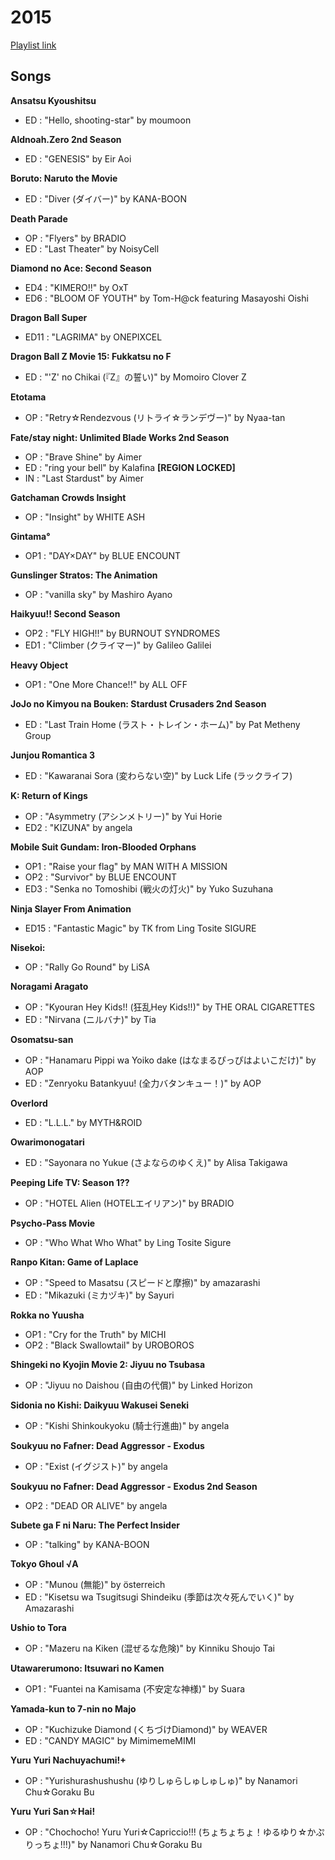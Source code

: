 # 2015

[Playlist link](https://open.spotify.com/user/fz230568w0ccmom2dg3zvxq1h/playlist/6P8tZuYo14YFOIDBEF1cgC?si=cD-kMPExRDyO4gKy3f-X9w)

## Songs

**Ansatsu Kyoushitsu**
* ED : "Hello, shooting-star" by moumoon

**Aldnoah.Zero 2nd Season**
* ED : "GENESIS" by Eir Aoi

**Boruto: Naruto the Movie**
* ED : "Diver (ダイバー)" by KANA-BOON

**Death Parade**
* OP : "Flyers" by BRADIO
* ED : "Last Theater" by NoisyCell

**Diamond no Ace: Second Season**
* ED4 : "KIMERO!!" by OxT
* ED6 : "BLOOM OF YOUTH" by Tom-H@ck featuring Masayoshi Oishi 

**Dragon Ball Super**
* ED11 : "LAGRIMA" by ONEPIXCEL

**Dragon Ball Z Movie 15: Fukkatsu no F**
* ED : "'Z' no Chikai (『Z』の誓い)" by Momoiro Clover Z

**Etotama**
* OP : "Retry☆Rendezvous (リトライ☆ランデヴー)" by Nyaa-tan

**Fate/stay night: Unlimited Blade Works 2nd Season**
* OP : "Brave Shine" by Aimer
* ED : "ring your bell" by Kalafina **[REGION LOCKED]**
* IN : "Last Stardust" by Aimer

**Gatchaman Crowds Insight**
* OP : "Insight" by WHITE ASH

**Gintama°**
* OP1 : "DAY×DAY" by BLUE ENCOUNT

**Gunslinger Stratos: The Animation**
* OP : "vanilla sky" by Mashiro Ayano

**Haikyuu!! Second Season**
* OP2 : "FLY HIGH!!" by BURNOUT SYNDROMES
* ED1 : "Climber (クライマー)" by Galileo Galilei

**Heavy Object**
* OP1 : "One More Chance!!" by ALL OFF

**JoJo no Kimyou na Bouken: Stardust Crusaders 2nd Season**
* ED : "Last Train Home (ラスト・トレイン・ホーム)" by Pat Metheny Group

**Junjou Romantica 3**
* ED : "Kawaranai Sora (変わらない空)" by Luck Life (ラックライフ)

**K: Return of Kings**
* OP : "Asymmetry (アシンメトリー)" by Yui Horie
* ED2 : "KIZUNA" by angela

**Mobile Suit Gundam: Iron-Blooded Orphans**
* OP1 : "Raise your flag" by MAN WITH A MISSION
* OP2 : "Survivor" by BLUE ENCOUNT
* ED3 : "Senka no Tomoshibi (戦火の灯火)" by Yuko Suzuhana

**Ninja Slayer From Animation**
* ED15 : "Fantastic Magic" by TK from Ling Tosite SIGURE

**Nisekoi:**
* OP : "Rally Go Round" by LiSA

**Noragami Aragato**
* OP : "Kyouran Hey Kids!! (狂乱Hey Kids!!)" by THE ORAL CIGARETTES
* ED : "Nirvana (ニルバナ)" by Tia

**Osomatsu-san**
* OP : "Hanamaru Pippi wa Yoiko dake (はなまるぴっぴはよいこだけ)" by AOP
* ED : "Zenryoku Batankyuu! (全力バタンキュー！)" by AOP

**Overlord**
* ED : "L.L.L." by MYTH&ROID

**Owarimonogatari**
* ED : "Sayonara no Yukue (さよならのゆくえ)" by Alisa Takigawa

**Peeping Life TV: Season 1??**
* OP : "HOTEL Alien (HOTELエイリアン)" by BRADIO

**Psycho-Pass Movie**
* OP : "Who What Who What" by Ling Tosite Sigure

**Ranpo Kitan: Game of Laplace**
* OP : "Speed to Masatsu (スピードと摩擦)" by amazarashi
* ED : "Mikazuki (ミカヅキ)" by Sayuri

**Rokka no Yuusha**
* OP1 : "Cry for the Truth" by MICHI
* OP2 : "Black Swallowtail" by UROBOROS

**Shingeki no Kyojin Movie 2: Jiyuu no Tsubasa**
* OP : "Jiyuu no Daishou (自由の代償)" by Linked Horizon

**Sidonia no Kishi: Daikyuu Wakusei Seneki**
* OP : "Kishi Shinkoukyoku (騎士行進曲)" by angela

**Soukyuu no Fafner: Dead Aggressor - Exodus**
* OP : "Exist (イグジスト)" by angela

**Soukyuu no Fafner: Dead Aggressor - Exodus 2nd Season**
* OP2 : "DEAD OR ALIVE" by angela

**Subete ga F ni Naru: The Perfect Insider**
* OP : "talking" by KANA-BOON

**Tokyo Ghoul √A**
* OP : "Munou (無能)" by österreich
* ED : "Kisetsu wa Tsugitsugi Shindeiku (季節は次々死んでいく)" by Amazarashi

**Ushio to Tora**
* OP : "Mazeru na Kiken (混ぜるな危険)" by Kinniku Shoujo Tai

**Utawarerumono: Itsuwari no Kamen**
* OP1 : "Fuantei na Kamisama (不安定な神様)" by Suara

**Yamada-kun to 7-nin no Majo**
* OP : "Kuchizuke Diamond (くちづけDiamond)" by WEAVER
* ED : "CANDY MAGIC" by MimimemeMIMI

**Yuru Yuri Nachuyachumi!+**
* OP : "Yurishurashushushu (ゆりしゅらしゅしゅしゅ)" by Nanamori Chu☆Goraku Bu

**Yuru Yuri San☆Hai!**
* OP : "Chochocho! Yuru Yuri☆Capriccio!!! (ちょちょちょ！ゆるゆり☆かぷりっちょ!!!)" by Nanamori Chu☆Goraku Bu